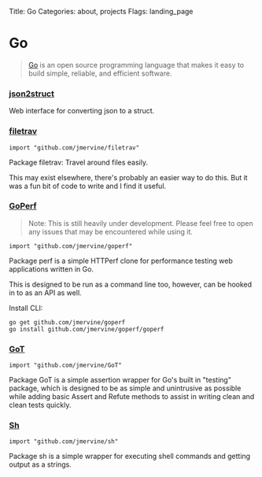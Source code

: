 Title: Go 
Categories: about, projects 
Flags: landing_page

# Go

> [Go](http://golang.org/) is an open source programming language that makes it easy to build simple, reliable, and efficient software.


### [json2struct](http://mervine.net/json2struct)

Web interface for converting json to a struct.

### [filetrav](https://godoc.org/github.com/jmervine/filetrav)

    import "github.com/jmervine/filetrav"

Package filetrav: Travel around files easily.

This may exist elsewhere, there's probably an easier way to do this. But it was a fun bit of code to write and I find it useful.


### [GoPerf](https://godoc.org/github.com/jmervine/goperf)

> Note: This is still heavily under development. Please feel free to open any issues that may be encountered while using it.

    import "github.com/jmervine/goperf"

Package perf is a simple HTTPerf clone for performance testing web applications written in Go.

This is designed to be run as a command line too, however, can be hooked in to as an API as well.

Install CLI:

    go get github.com/jmervine/goperf
    go install github.com/jmervine/goperf/goperf


### [GoT](https://godoc.org/github.com/jmervine/GoT)

    import "github.com/jmervine/GoT"

Package GoT is a simple assertion wrapper for Go's built in "testing" package, which is designed to be as simple and unintrusive as possible while adding basic Assert and Refute methods to assist in writing clean and clean tests quickly.


### [Sh](http://godoc.org/github.com/jmervine/sh)

    import "github.com/jmervine/sh"

Package sh is a simple wrapper for executing shell commands and getting output as a strings.
